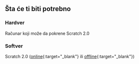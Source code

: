 ## Šta će ti biti potrebno

### Hardver

Računar koji može da pokrene Scratch 2.0

### Softver

Scratch 2.0 ([online](https://scratch.mit.edu/projects/editor/){:target="_blank"} ili [offline](https://scratch.mit.edu/scratch2download/){:target="_blank"})
